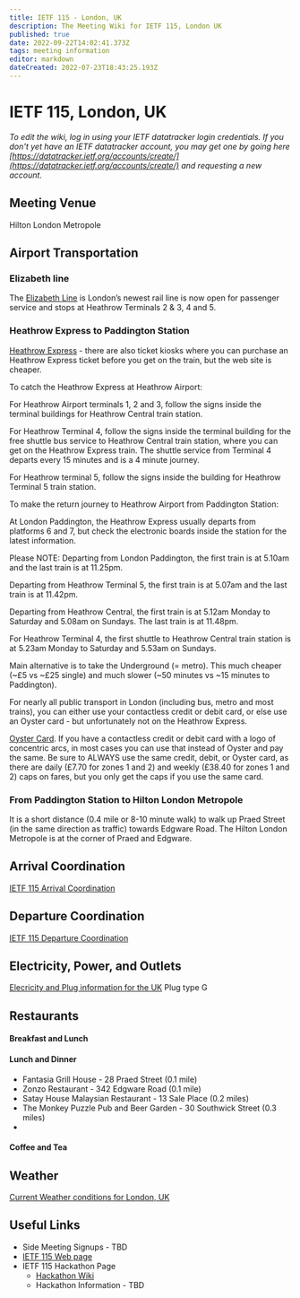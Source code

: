 ```yaml
---
title: IETF 115 - London, UK
description: The Meeting Wiki for IETF 115, London UK
published: true
date: 2022-09-22T14:02:41.373Z
tags: meeting information
editor: markdown
dateCreated: 2022-07-23T18:43:25.193Z
---
```


# IETF 115, London, UK

*To edit the wiki, log in using your IETF datatracker login credentials. If you don't yet have an IETF datatracker account, you may get one by going here [https://datatracker.ietf.org/accounts/create/](https://datatracker.ietf.org/accounts/create/) and requesting a new account.*

## Meeting Venue

Hilton London Metropole


## Airport Transportation

### Elizabeth line
The [Elizabeth Line](https://www.heathrow.com/transport-and-directions/by-rail-or-train/elizabeth-line) is London’s newest rail line is now open for passenger service and stops at Heathrow Terminals 2 & 3, 4 and 5.

### Heathrow Express to Paddington Station

[Heathrow Express](https://www.heathrowexpress.com/#/) - there are also ticket kiosks where you can purchase an Heathrow Express ticket before you get on the train, but the web site is cheaper.

To catch the Heathrow Express at Heathrow Airport:

For Heathrow Airport terminals 1, 2 and 3, follow the signs inside the terminal buildings for Heathrow Central train station.

For Heathrow Terminal 4, follow the signs inside the terminal building for the free shuttle bus service to Heathrow Central train station, where you can get on the Heathrow Express train. The shuttle service from Terminal 4 departs every 15 minutes and is a 4 minute journey.

For Heathrow terminal 5, follow the signs inside the building for Heathrow Terminal 5 train station.

To make the return journey to Heathrow Airport from Paddington Station:

At London Paddington, the Heathrow Express usually departs from platforms 6 and 7, but check the electronic boards inside the station for the latest information.

Please NOTE: Departing from London Paddington, the first train is at 5.10am and the last train is at 11.25pm.

Departing from Heathrow Terminal 5, the first train is at 5.07am and the last train is at 11.42pm.

Departing from Heathrow Central, the first train is at 5.12am Monday to Saturday and 5.08am on Sundays. The last train is at 11.48pm.

For Heathrow Terminal 4, the first shuttle to Heathrow Central train station is at 5.23am Monday to Saturday and 5.53am on Sundays.

Main alternative is to take the Underground (= metro). This much cheaper (~£5 vs ~£25 single) and much slower (~50 minutes vs ~15 minutes to Paddington).

For nearly all public transport in London (including bus, metro and most trains), you can either use your contactless credit or debit card, or else use an Oyster card - but unfortunately not on the Heathrow Express.

[Oyster Card](https://tfl.gov.uk/fares-and-payments/oyster/what-is-oyster). If you have a contactless credit or debit card with a logo of concentric arcs, in most cases you can use that instead of Oyster and pay the same. Be sure to ALWAYS use the same credit, debit, or Oyster card, as there are daily (£7.70 for zones 1 and 2) and weekly (£38.40 for zones 1 and 2) caps on fares, but you only get the caps if you use the same card.

### From Paddington Station to Hilton London Metropole

It is a short distance (0.4 mile or 8-10 minute walk) to walk up Praed Street (in the same direction as traffic) towards Edgware Road. The Hilton London Metropole is at the corner of Praed and Edgware. 

## Arrival Coordination

[IETF 115 Arrival Coordination](/meeting/115/arrivals)

## Departure Coordination

[IETF 115 Departure Coordination](/meeting/115/departures)

## Electricity, Power, and Outlets

[Elecricity and Plug information for the UK](https://www.worldstandards.eu/electricity/plug-voltage-by-country/uk/) Plug type G

## Restaurants
#### Breakfast and Lunch

#### Lunch and Dinner

- Fantasia Grill House - 28 Praed Street (0.1 mile)
- Zonzo Restaurant - 342 Edgware Road (0.1 mile)
- Satay House Malaysian Restaurant - 13 Sale Place (0.2 miles)
- The Monkey Puzzle Pub and Beer Garden - 30 Southwick Street (0.3 miles)
- 

#### Coffee and Tea

## Weather

[Current Weather conditions for London, UK](https://www.accuweather.com/en/gb/london/ec4a-2/weather-forecast/328328)

## Useful Links

- Side Meeting Signups - TBD
- [IETF 115 Web page](https://www.ietf.org/how/meetings/115/) 
- IETF 115 Hackathon Page
  - [Hackathon Wiki](/meeting/115/hackathon)
  - Hackathon Information - TBD



